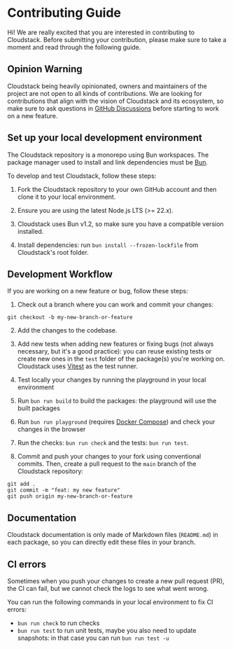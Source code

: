 # Contributing Guide

Hi! We are really excited that you are interested in contributing to Cloudstack. Before submitting your contribution, please make sure to take a moment and read through the following guide.

## Opinion Warning

Cloudstack being heavily opinionated, owners and maintainers of the project are not open to all kinds of contributions. We are looking for contributions that align with the vision of Cloudstack and its ecosystem, so make sure to ask questions in [GitHub Discussions](https://github.com/kevinmarrec/cloudstack/discussions) before starting to work on a new feature.

## Set up your local development environment

The Cloudstack repository is a monorepo using Bun workspaces. The package manager used to install and link dependencies must be [Bun](https://bun.sh).

To develop and test Cloudstack, follow these steps:

1. Fork the Cloudstack repository to your own GitHub account and then clone it to your local environment.

2. Ensure you are using the latest Node.js LTS (>= 22.x).

3. Cloudstack uses Bun v1.2, so make sure you have a compatible version installed.

4. Install dependencies: run `bun install --frozen-lockfile` from Cloudstack's root folder.

## Development Workflow

If you are working on a new feature or bug, follow these steps:

1. Check out a branch where you can work and commit your changes:

```shell
git checkout -b my-new-branch-or-feature
```

2. Add the changes to the codebase.

3. Add new tests when adding new features or fixing bugs (not always necessary, but it's a good practice): you can reuse existing tests or create new ones in the `test` folder of the package(s) you're working on. Cloudstack uses [Vitest](https://vitest.dev) as the test runner.

4. Test locally your changes by running the playground in your local environment

5. Run `bun run build` to build the packages: the playground will use the built packages

6. Run `bun run playground` (requires [Docker Compose](https://docs.docker.com/compose/)) and check your changes in the browser

7. Run the checks: `bun run check` and the tests: `bun run test`.

8. Commit and push your changes to your fork using conventional commits. Then, create a pull request to the `main` branch of the Cloudstack repository:

```shell
git add .
git commit -m "feat: my new feature"
git push origin my-new-branch-or-feature
```

## Documentation

Cloudstack documentation is only made of Markdown files (`README.md`) in each package, so you can directly edit these files in your branch.

## CI errors

Sometimes when you push your changes to create a new pull request (PR), the CI can fail, but we cannot check the logs to see what went wrong.

You can run the following commands in your local environment to fix CI errors:

- `bun run check` to run checks
- `bun run test` to run unit tests, maybe you also need to update snapshots: in that case you can run `bun run test -u`
